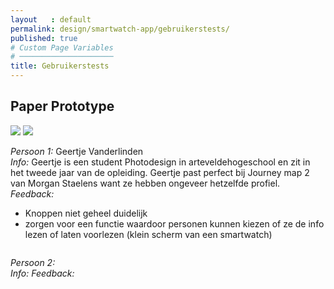 ```yaml
---
layout   : default
permalink: design/smartwatch-app/gebruikerstests/
published: true
# Custom Page Variables
# ─────────────────────
title: Gebruikerstests
---
```


Paper Prototype
---------------

<div class="container">
    <div class="row">
        <div class="col-6">
            <img src="../../../images/smartwatch_usertests1.jpg" class="w-50">
            <img src="../../../images/smartwatch_usertests2.jpg" class="w-50">
            <p> <em> Persoon 1:</em> Geertje Vanderlinden <br>
            <em> Info:</em> Geertje is een student Photodesign in arteveldehogeschool en zit in het tweede jaar van de opleiding. Geertje past perfect bij Journey map 2 van Morgan Staelens want ze hebben ongeveer hetzelfde profiel. <br>
            <em> Feedback: </em>
            <ul>
                <li> Knoppen niet geheel duidelijk
                <li> zorgen voor een functie waardoor personen kunnen kiezen of ze de info lezen of laten voorlezen (klein scherm van een smartwatch)
            </ul>
        </div>
    </div>
    <div class="row">
        <div class="col-6">
            <img src>
            <p> <em> Persoon 2: </em> <br>
            <em> Info: </em> 
            <em> Feedback: </em>
            </p>
